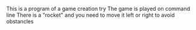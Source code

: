 This is a program of a game creation try
The game is played on command line
There is a "rocket" and you need to move it left or right to avoid obstancles
